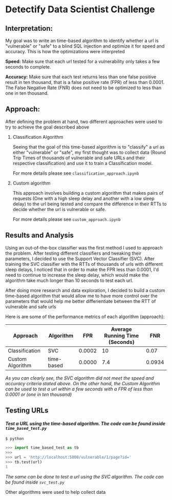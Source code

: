 # Detectify Data Scientist Challenge


## Interpretation: 

My goal was to write an time-based algorithm to identify whether a url is "vulnerable" or "safe" to a blind SQL injection and optimize it for speed and accuracy. This is how the optimizations were interpreted

**Speed:** Make sure that each url tested for a vulnerability only takes a few seconds to complete.

**Accuracy:** Make sure that each test returns less than one false positive result in ten thousand, that is a false positive rate (FPR) of less than 0.0001. The False Negative Rate (FNR) does not need to be optimized to less than one in ten thousand.


## Approach:

After defining the problem at hand, two different approaches were used to try to achieve the goal described above

1. Classification Algorithm

    Seeing that the goal of this time-based algorithm is to "classify" a url as either "vulnerable" or "safe", my first thought was to collect data (Round Trip Times of thousands of vulnerable and safe URLs and their respective classification) and use it to train a Classification model.

     For more details please see `classification_approach.ipynb`

2. Custom algorithm

    This approach involves building a custom algorithm that makes pairs of requests (One with a high sleep delay and another with a low sleep delay) to the url being tested and compare the difference in their RTTs to decide whether the url is vulnerable or safe. 

     For more details please see `custom_approach.ipynb`

## Results and Analysis

Using an out-of-the-box classifier was the first method I used to approach the problem. After testing different classifiers and tweaking their parameters, I decided to use the Support Vector Classifier (SVC). After training the SVC classifier with the RTTs of thousands of urls with different sleep delays, I noticed that in order to make the FPR less than 0.0001, I'd  need to continue to increase the sleep delay, which would make the algorithm take much longer than 10 seconds to test each url.

After doing more research and data exploration, I decided to build a custom time-based algorithm that would allow me to have more control over the parameters that would help me better differientiate between the RTT of vulnerable and safe urls

Here is are some of the performance metrics of each algorithm (approach):

| Approach | Algorithm| FPR | Average Running Time (Seconds) | FNR |
|---|---|---|---|---|
| Classification | SVC | 0.0002 | 10 | 0.07 |
| Custom Algorithm | time-based| 0.0000  | 7.4 | 0.0934 |

*As you can clearly see, the SVC algorithm did not meet the speed and accuracy criteria stated above. On the other hand, the Custom Algorithm can be used to test a url within a few seconds with a FPR of less than 0.0001 or (one in ten thousand)*

## Testing URLs

#### *Test a URL using the time-based algorithm. The code can be found inside `time_based_test.py`*

```shell
$ python
```

```python
>>> import time_based_test as tb
>>> 
>>> url = 'http://localhost:5000/vulnerable/1/page?id='
>>> tb.test(url)
1
```

*The same can be done to test a url using the SVC algorithm. The code can be found inside `svc_test.py`*

Other algorithms were used to help collect data